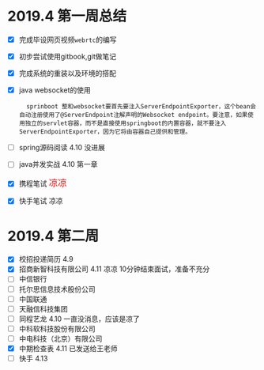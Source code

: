 # 2019.4 第一周总结
- [x] 完成毕设网页视频`webrtc`的编写

- [x] 初步尝试使用gitbook,git做笔记
    
- [x] 完成系统的重装以及环境的搭配

- [x] java websocket的使用

        sprinboot 整和websocket要首先要注入ServerEndpointExporter，这个bean会自动注册使用了@ServerEndpoint注解声明的Websocket endpoint。要注意，如果使用独立的servlet容器，而不是直接使用springboot的内置容器，就不要注入ServerEndpointExporter，因为它将由容器自己提供和管理。

- [ ]  spring源码阅读 4.10 没进展
- [ ]  java并发实战 4.10 第一章
- [x]  携程笔试   <font size=4 color=red > 凉凉 </font>
- [x]  快手笔试 凉凉
# 2019.4 第二周
- [x]  校招投递简历 4.9
- [x]  招商新智科技有限公司 4.11 凉凉 10分钟结束面试，准备不充分
- [ ]  中信银行
- [ ]  托尔思信息技术股份公司
- [ ]  中国联通
- [ ]  天融信科技集团  
- [ ]  同程艺龙     4.10 一直没消息，应该是凉了
- [ ]  中科软科技股份有限公司
- [ ]  中电科技（北京）有限公司
- [x]  中期检查表 4.11 已发送给王老师
- [ ]  快手   4.13 